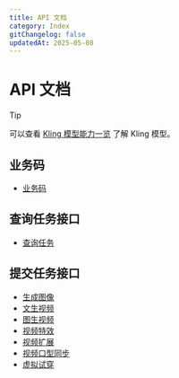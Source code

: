 ```yaml
---
title: API 文档
category: Index
gitChangelog: false
updatedAt: 2025-05-08
---
```



# API 文档

> [!TIP]
> 可以查看 [Kling 模型能力一览](../overview.md) 了解 Kling 模型。


## 业务码

- [业务码](business-code.md)

## 查询任务接口

- [查询任务](query-api.md)

## 提交任务接口

- [生成图像](./generate-image.md)
- [文生视频](./text-generate-video.md)
- [图生视频](./image-generate-video.md)
- [视频特效](./video-effect.md)
- [视频扩展](./video-extend.md)
- [视频口型同步](./video-lip-sync.md)
- [虚拟试穿](./virtual-try-on.md)

